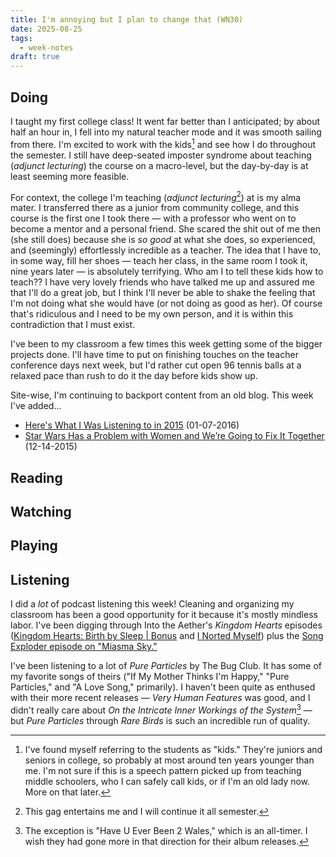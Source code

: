 ```yaml
---
title: I'm annoying but I plan to change that (WN30)
date: 2025-08-25
tags:
  - week-notes
draft: true
---
```

## Doing
I taught my first college class! It went far better than I anticipated; by about half an hour in, I fell into my natural teacher mode and it was smooth sailing from there. I'm excited to work with the kids[^1] and see how I do throughout the semester. I still have deep-seated imposter syndrome about teaching (*adjunct lecturing*) the course on a macro-level, but the day-by-day is at least seeming more feasible.

For context,  the college I'm teaching (*adjunct lecturing*[^2]) at is my alma mater. I transferred there as a junior from community college, and this course is the first one I took there — with a professor who went on to become a mentor and a personal friend. She scared the shit out of me then (she still does) because she is *so good* at what she does, so experienced, and (seemingly) effortlessly incredible as a teacher. The idea that I have to, in some way, fill her shoes — teach her class, in the same room I took it, nine years later — is absolutely terrifying. Who am I to tell these kids how to teach?? I have very lovely friends who have talked me up and assured me that I'll do a great job, but I think I'll never be able to shake the feeling that I'm not doing what she would have (or not doing as good as her). Of course that's ridiculous and I need to be my own person, and it is within this contradiction that I must exist.

I've been to my classroom a few times this week getting some of the bigger projects done. I'll have time to put on finishing touches on the teacher conference days next week, but I'd rather cut open 96 tennis balls at a relaxed pace than rush to do it the day before kids show up.

Site-wise, I'm continuing to backport content from an old blog. This week I've added...
* [Here's What I Was Listening to in 2015](https://cassie.ink/heres-what-i-was-listening-to-in-2015) (01-07-2016)
* [Star Wars Has a Problem with Women and We’re Going to Fix It Together](http://cassie.ink/star-wars-has-a-problem-with-women-and-were-going-to-fix-it-together/) (12-14-2015)
## Reading

## Watching

## Playing

## Listening
I did a *lot* of podcast listening this week! Cleaning and organizing my classroom has been a good opportunity for it because it's mostly mindless labor. I've been digging through Into the Aether's *Kingdom Hearts* episodes ([Kingdom Hearts: Birth by Sleep | Bonus](https://pca.st/ryz2z5wd) and [I Norted Myself](https://pca.st/m4xgagit)) plus the [Song Exploder episode on "Miasma Sky."](https://pca.st/Kj2p)

I've been listening to a lot of *Pure Particles* by The Bug Club. It has some of my favorite songs of theirs ("If My Mother Thinks I'm Happy," "Pure Particles," and "A Love Song," primarily). I haven't been quite as enthused with their more recent releases — *Very Human Features* was good, and I didn't really care about *On the Intricate Inner Workings of the System*[^3] — but *Pure Particles* through *Rare Birds* is such an incredible run of quality.

[^1]: I've found myself referring to the students as "kids." They're juniors and seniors in college, so probably at most around ten years younger than me. I'm not sure if this is a speech pattern picked up from teaching middle schoolers, who I can safely call kids, or if I'm an old lady now. More on that later.

[^2]: This gag entertains me and I will continue it all semester.

[^3]: The exception is "Have U Ever Been 2 Wales," which is an all-timer. I wish they had gone more in that direction for their album releases.
